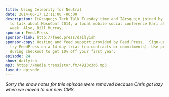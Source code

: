 ```yaml
---
title: Using Celebrity for Neutral
date: 2014-06-17 12:11:00 -06:00
description: It&rsquo;s Tech Talk Tuesday time and I&rsquo;m joined by Kari Halsted
  to talk about MosoConf 2014, a local mobile social conference Kari attended last
  week. Also, Bill Murray.
sponsor: Feed.Press
sponsor-link: http://feed.press/dailyish
sponsor-copy: Hosting and feed support provided by Feed.Press.  Sign-up today and
  try FeedPress on a 14 day trial (no contracts or commitments). Use promo code "dailyish"
  during checkout to get 10% off your first year.
episode: 24
show: dailyish
mp3: https://media.transistor.fm/4913c3d6.mp3
layout: episode
---
```


<em>Sorry the show notes for this episode were removed because Chris got lazy when we moved to our new CMS</em>.
